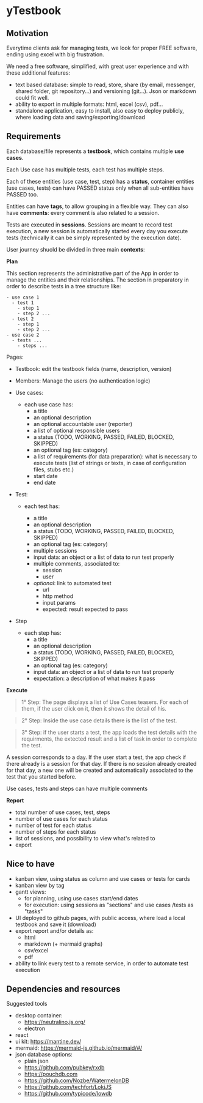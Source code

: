 # yTestbook

## Motivation

Everytime clients ask for managing tests, we look for proper FREE software, ending using excel with big frustration.

We need a free software, simplified, with great user experience and with these additional features:

- text based database: simple to read, store, share (by email, messenger, shared folder, git repository...) and versioning (git...). Json or markdown could fit well.
- ability to export in multiple formats: html, excel (csv), pdf...
- standalone application, easy to install, also easy to deploy publicly, where loading data and saving/exporting/download

## Requirements

Each database/file represents a **testbook**, which contains multiple **use cases**.

Each Use case has multiple tests, each test has multiple steps.

Each of these entities (use case, test, step) has a **status**, container entities (use cases, tests) can have PASSED status only when all sub-entities have PASSED too.

Entities can have **tags**, to allow grouping in a flexible way. They can also have **comments**: every comment is also related to a session.

Tests are executed in **sessions**. Sessions are meant to record test execution, a new session is automatically started every day you execute tests (technically it can be simply represented by the execution date).

User journey shuold be divided in three main **contexts**:

**Plan**

This section represents the administrative part of the App in order to manage the entities and their relationships.
The section in preparatory in order to describe tests in a tree structure like:

```
- use case 1
  - test 1
    - step 1
    - step 2 ...
  - test 2
    - step 1
    - step 2 ...
- use case 2
  - tests ...
    - steps ...
```

Pages:

- Testbook: edit the testbook fields (name, description, version)
- Members: Manage the users (no authentication logic)
- Use cases:

  - each use case has:
    - a title
    - an optional description
    - an optional accountable user (reporter)
    - a list of optional responsible users
    - a status (TODO, WORKING, PASSED, FAILED, BLOCKED, SKIPPED)
    - an optional tag (es: category)
    - a list of requirements (for data preparation): what is necessary to execute tests (list of strings or texts, in case of configuration files, stubs etc.)
    - start date
    - end date

- Test:

  - each test has:

    - a title
    - an optional description
    - a status (TODO, WORKING, PASSED, FAILED, BLOCKED, SKIPPED)
    - an optional tag (es: category)
    - multiple sessions
    - input data: an object or a list of data to run test properly
    - multiple comments, associated to:
      - session
      - user
    - _optional_: link to automated test
      - url
      - http method
      - input params
      - expected: result expected to pass

- Step

  - each step has:
    - a title
    - an optional description
    - a status (TODO, WORKING, PASSED, FAILED, BLOCKED, SKIPPED)
    - an optional tag (es: category)
    - input data: an object or a list of data to run test properly
    - expectation: a description of what makes it pass

**Execute**

> 1° Step: The page displays a list of Use Cases teasers. For each of them, if the user click on it, then it shows the detail of his.

> 2° Step: Inside the use case details there is the list of the test.

> 3° Step: if the user starts a test, the app loads the test details with the requirments, the extected result and a list of task in order to complete the test.

A session corresponds to a day. If the user start a test, the app check if there already is a session for that day. If there is no session already created for that day, a new one will be created and automatically associated to the test that you started before.

Use cases, tests and steps can have multiple comments

**Report**

- total number of use cases, test, steps
- number of use cases for each status
- number of test for each status
- number of steps for each status
- list of sessions, and possibility to view what's related to
- export

## Nice to have

- kanban view, using status as column and use cases or tests for cards
- kanban view by tag
- gantt views:
  - for planning, using use cases start/end dates
  - for execution: using sessions as "sections" and use cases /tests as "tasks"
- UI deployed to github pages, with public access, where load a local testbook and save it (download)
- export report and/or details as:
  - html
  - markdown (+ mermaid graphs)
  - csv/excel
  - pdf
- ability to link every test to a remote service, in order to automate test execution

## Dependencies and resources

Suggested tools

- desktop container:
  - https://neutralino.js.org/
  - electron
- react
- ui kit: https://mantine.dev/
- mermaid: https://mermaid-js.github.io/mermaid/#/
- json database options:
  - plain json
  - https://github.com/pubkey/rxdb
  - https://pouchdb.com
  - https://github.com/Nozbe/WatermelonDB
  - https://github.com/techfort/LokiJS
  - https://github.com/typicode/lowdb
